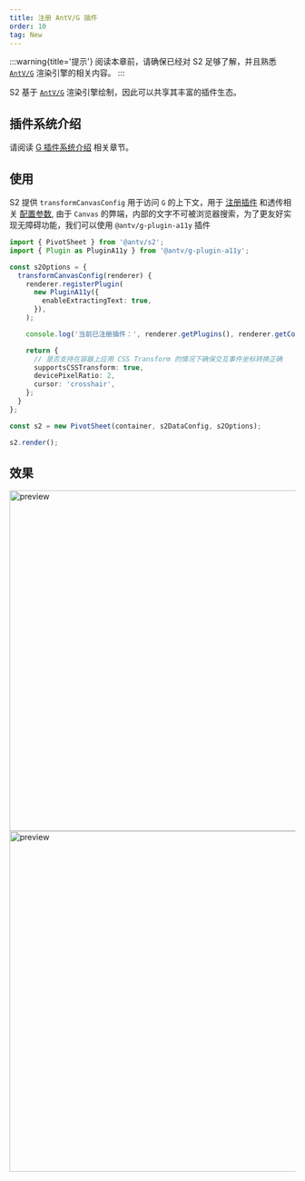 ```yaml
---
title: 注册 AntV/G 插件
order: 10
tag: New
---
```


:::warning{title='提示'}
阅读本章前，请确保已经对 S2 足够了解，并且熟悉 [`AntV/G`](https://g.antv.antgroup.com/) 渲染引擎的相关内容。
:::

S2 基于 [`AntV/G`](https://g.antv.antgroup.com/) 渲染引擎绘制，因此可以共享其丰富的插件生态。

<Playground path="custom/custom-plugins/demo/a11y.ts" rid='a11y' height='300'></playground>

## 插件系统介绍

请阅读 [G 插件系统介绍](https://g.antv.antgroup.com/plugins/intro) 相关章节。

## 使用

S2 提供 `transformCanvasConfig` 用于访问 `G` 的上下文，用于 [注册插件](https://g.antv.antgroup.com/plugins/intro) 和透传相关 [配置参数](https://g.antv.antgroup.com/api/canvas/options), 由于 `Canvas` 的弊端，内部的文字不可被浏览器搜索，为了更友好实现无障碍功能，我们可以使用 `@antv/g-plugin-a11y` 插件

```ts
import { PivotSheet } from '@antv/s2';
import { Plugin as PluginA11y } from '@antv/g-plugin-a11y';

const s2Options = {
  transformCanvasConfig(renderer) {
    renderer.registerPlugin(
      new PluginA11y({
        enableExtractingText: true,
      }),
    );

    console.log('当前已注册插件：', renderer.getPlugins(), renderer.getConfig());

    return {
      // 是否支持在容器上应用 CSS Transform 的情况下确保交互事件坐标转换正确
      supportsCSSTransform: true,
      devicePixelRatio: 2,
      cursor: 'crosshair',
    };
  }
};

const s2 = new PivotSheet(container, s2DataConfig, s2Options);

s2.render();
```

## 效果

<img src="https://mdn.alipayobjects.com/huamei_qa8qxu/afts/img/A*HIhnRq9EqIwAAAAAAAAAAAAADmJ7AQ/original" width="600" alt="preview"/>

<img src="https://mdn.alipayobjects.com/huamei_qa8qxu/afts/img/A*Ag6SSYgDpeYAAAAAAAAAAAAADmJ7AQ/original" width="600" alt="preview"/>
